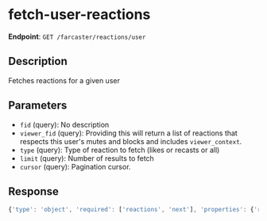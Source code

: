 # fetch-user-reactions

**Endpoint**: `GET /farcaster/reactions/user`

## Description
Fetches reactions for a given user

## Parameters
- `fid` (query): No description
- `viewer_fid` (query): Providing this will return a list of reactions that respects this user's mutes and blocks and includes `viewer_context`.
- `type` (query): Type of reaction to fetch (likes or recasts or all)
- `limit` (query): Number of results to fetch
- `cursor` (query): Pagination cursor.

## Response
```typescript
{'type': 'object', 'required': ['reactions', 'next'], 'properties': {'reactions': {'type': 'array', 'items': {'$ref': '#/components/schemas/ReactionWithCastInfo'}}, 'next': {'$ref': '#/components/schemas/NextCursor'}}}
```
